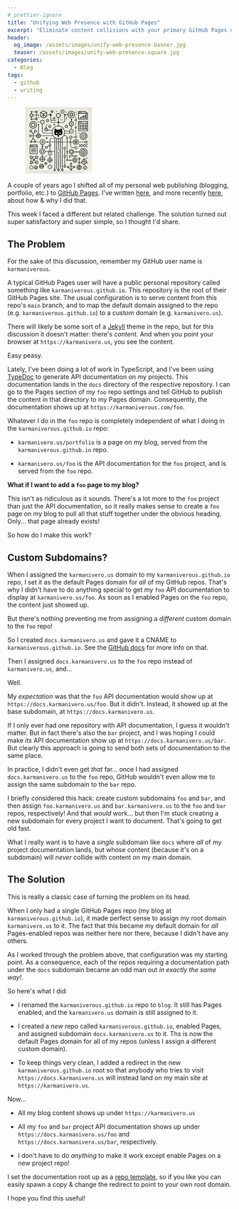 ```yaml
---
# prettier-ignore
title: "Unifying Web Presence with GitHub Pages"
excerpt: "Eliminate content collisions with your primary GitHub Pages domain & unify all your GitHub project documentation pages under a single subdomain."
header:
  og_image: /assets/images/unify-web-presence-banner.jpg
  teaser: /assets/images/unify-web-presence-square.jpg
categories:
  - Blog
tags:
  - github
  - writing
---
```


<figure class="align-left" style="margin-top: 10px; margin-bottom: 10px; width: 150px;">
    <img src="/assets/images/unify-web-presence-square.jpg">
</figure>

A couple of years ago I shifted all of my personal web publishing (blogging, portfolio, etc.) to [GitHub Pages](https://pages.github.com/). I've written [here](/blog/hello-again-world), and more recently [here](/blog/hello-world-redux), about how & why I did that.

This week I faced a different but related challenge. The solution turned out super satisfactory and super simple, so I thought I'd share.

## The Problem

For the sake of this discussion, remember my GitHub user name is `karmaniverous`.

A typical GitHub Pages user will have a public personal repository called something like `karmaniverous.github.io`. This repository is the root of their GitHub Pages site. The usual configuration is to serve content from this repo's `main` branch, and to map the default domain assigned to the repo (e.g. `karmaniverous.github.io`) to a custom domain (e.g. `karmanivero.us`).

There will likely be some sort of a [Jekyll](https://jekyllrb.com/) theme in the repo, but for this discussion it doesn't matter: there's _content_. And when you point your browser at `https://karmanivero.us`, you see the content.

Easy peasy.

Lately, I've been doing a lot of work in TypeScript, and I've been using [TypeDoc](https://typedoc.org/) to generate API documentation on my projects. This documentation lands in the `docs` directory of the respective repository. I can go to the Pages section of my `foo` repo settings and tell GitHub to publish the content in that directory to my Pages domain. Consequently, the documentation shows up at `https://karmaniverous.com/foo`.

Whatever I do in the `foo` repo is completely independent of what I doing in the `karmaniverous.github.io` repo:

- `karmanivero.us/portfolio` is a page on my blog, served from the `karmaniverous.github.io` repo.

- `karmanivero.us/foo` is the API documentation for the `foo` project, and is served from the `foo` repo.

**What if I want to add a `foo` page to my blog?**

This isn't as ridiculous as it sounds. There's a lot more to the `foo` project than just the API documentation, so it really makes sense to create a `foo` page on my blog to pull all that stuff together under the obvious heading. Only... that page already exists!

So how do I make this work?

## Custom Subdomains?

When I assigned the `karmanivero.us` domain to my `karmaniverous.github.io` repo, I set it as the default Pages domain for _all_ of my GitHub repos. That's why I didn't have to do anything special to get my `foo` API documentation to display at `karmanivero.us/foo`. As soon as I enabled Pages on the `foo` repo, the content just showed up.

But there's nothing preventing me from assigning a _different_ custom domain to the `foo` repo!

So I created `docs.karmanivero.us` and gave it a CNAME to `karmaniverous.github.io`. See the [GitHub docs](https://docs.github.com/en/pages/configuring-a-custom-domain-for-your-github-pages-site) for more info on that.

Then I assigned `docs.karmanivero.us` to the `foo` repo instead of `karmanivero.us`, and...

Well.

My _expectation_ was that the `foo` API documentation would show up at `https://docs.karmanivero.us/foo`. But it didn't. Instead, it showed up at the base subdomain, at `https://docs.karmanivero.us`.

If I only ever had one repository with API documentation, I guess it wouldn't matter. But in fact there's also the `bar` project, and I was hoping I could make _its_ API documentation show up at `https://docs.karmanivero.us/bar`. But clearly this approach is going to send both sets of documentation to the same place.

In practice, I didn't even get _that_ far... once I had assigned `docs.karmanivero.us` to the `foo` repo, GitHub wouldn't even allow me to assign the same subdomain to the `bar` repo.

I briefly considered this hack: create custom subdomains `foo` and `bar`, and then assign `foo.karmanivero.us` and `bar.karmanivero.us` to the `foo` and `bar` repos, respectively! And that _would_ work... but then I'm stuck creating a new subdomain for every project I want to document. That's going to get old fast.

What I really want is to have a _single_ subdomain like `docs` where _all_ of my project documentation lands, but whose content (because it's on a subdomain) will _never_ collide with content on my main domain.

## The Solution

This is really a classic case of turning the problem on its head.

When I only had a single GitHub Pages repo (my blog at `karmaniverous.github.io`), it made perfect sense to assign my root domain `karmanivero.us` to it. The fact that this became my default domain for _all_ Pages-enabled repos was neither here nor there, because I didn't have any others.

As I worked through the problem above, that configuration was my starting point. As a consequence, each of the repos requiring a documentation path under the `docs` subdomain became an odd man out _in exactly the same way!_.

So here's what I did:

- I renamed the `karmaniverous.github.io` repo to `blog`. It still has Pages enabled, and the `karmanivero.us` domain is still assigned to it.

- I created a _new_ repo called `karmaniverous.github.io`, enabled Pages, and assigned subdomain `docs.karmanivero.us` to it. Ths is now the default Pages domain for all of my repos (unless I assign a different custom domain).

- To keep things very clean, I added a redirect in the new `karmaniverous.github.io` root so that anybody who tries to visit `https://docs.karmanivero.us` will instead land on my main site at `https://karmanivero.us`.

Now...

- All my blog content shows up under `https://karmanivero.us`

- All my `foo` and `bar` project API documentation shows up under `https://docs.karmanivero.us/foo` and `https://docs.karmanivero.us/bar`, respectively.

- I don't have to do _anything_ to make it work except enable Pages on a new project repo!

I set the documentation root up as a [repo template](https://github.com/karmaniverous/karmaniverous.github.io), so if you like you can easily spawn a copy & change the redirect to point to your own root domain.

I hope you find this useful!
